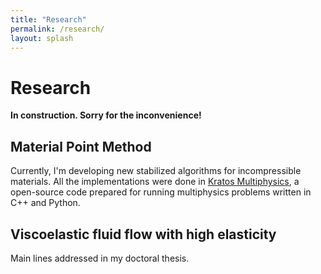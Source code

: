 ```yaml
---
title: "Research"
permalink: /research/
layout: splash
---
```



# Research

**In construction. Sorry for the inconvenience!**


## Material Point Method

Currently, I'm developing new stabilized algorithms for incompressible materials. All the implementations were done in [Kratos Multiphysics](https://github.com/KratosMultiphysics), a open-source code prepared for running multiphysics problems written in C++ and Python.

## Viscoelastic fluid flow with high elasticity

Main lines addressed in my doctoral thesis.
